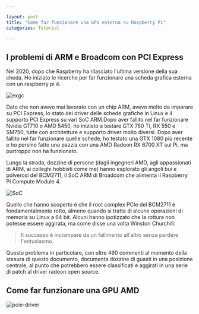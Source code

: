 ```yaml
---

layout: post
title: "Come far funzionare una GPU esterna su Raspberry Pi"
categories: Tutorial

---
```


## I problemi di ARM e Broadcom con PCI Express

Nel 2020, dopo che Raspberry ha rilasciato l'ultima versione della sua cheda. Ho iniziato le ricerche per far funzionare una scheda grafica esterna con un raspberry pi 4.

![exgc](https://www.jeffgeerling.com/sites/default/files/images/amd-radeon-gpu-with-raspberry-pi-compute-module-4.jpeg)

Dato che non avevo mai lavorato con un chip ARM, avevo molto da imparare su PCI Express, lo stato dei driver delle schede grafiche in Linux e il supporto PCI Express su vari SoC ARM.Dopo aver fallito nel far funzionare Nvidia GT710 o AMD 5450, ho iniziato a testare GTX 750 Ti, RX 550 e SM750, tutte con architetture e supporto driver molto diversi. Dopo aver fallito nel far funzionare quelle schede, ho testato una GTX 1080 più recente e ho persino fatto una pazzia con una AMD Radeon RX 6700 XT sul Pi, ma purtroppo  non ha funzionato.

Lungo la strada, dozzine di persone (dagli ingegneri AMD, agli appassionati di ARM, ai colleghi hobbisti come me) hanno esplorato gli angoli bui e polverosi del BCM2711, il SoC ARM di Broadcom che alimenta il Raspberry Pi Compute Module 4.

![SoC](https://eji4evk5kxx.exactdn.com/wp-content/uploads/2016/02/Raspberry_Pi_3_Large.jpg?lossy=1&w=2560)

Quello che hanno scoperto è che il root complex PCIe del BCM2711 è fondamentalmente rotto, almeno quando si tratta di alcune operazioni di memoria su Linux a 64 bit. Alcuni hanno ipotizzato che la rottura non potesse essere aggirata, ma come disse una volta Winston Churchill:

>Il successo è inciampare da un fallimento all'altro senza perdere l'entusiasmo.

Questo problema in particolare, con oltre 490 commenti al momento della stesura di questo documento, documenta dozzine di guasti in una posizione centrale, al punto che potrebbero essere classificati e aggirati in una serie di patch al driver radeon open source.

## Come far funzionare una GPU AMD

![pcie-driver](https://miro.medium.com/max/1400/0*Om7grCpC_DEvbp8s)



